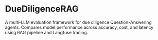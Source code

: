# DueDiligenceRAG
A multi-LLM evaluation framework for due diligence Question-Answering agents. Compares model performance across accuracy, cost, and latency using RAG pipeline and Langfuse tracing.
